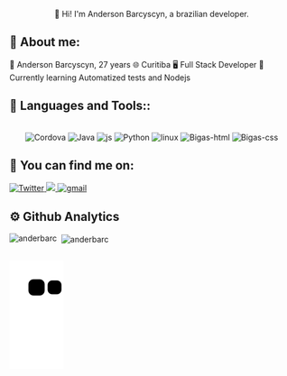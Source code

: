 <p align="center">
👋 Hi! I'm Anderson Barcyscyn, a brazilian developer.
</p>

## **🐉 About me:**
🧑 Anderson Barcyscyn, 27 years
🌐 Curitiba
🖥️ Full Stack Developer
🧠 Currently learning Automatized tests and Nodejs

##

## **🚀 Languages and Tools::**
<div align="center" dir="auto" style="display: inline_block"> <br>
<img alt="Cordova" src="https://www.vectorlogo.zone/logos/apache_cordova/apache_cordova-icon.svg"/>
<img alt="Java" height="60" width="70"  src="https://cdn.jsdelivr.net/gh/devicons/devicon/icons/java/java-original-wordmark.svg" />
<img alt="js" height="40" width="35"src="https://cdn.jsdelivr.net/gh/devicons/devicon/icons/javascript/javascript-original.svg" />
<img alt="Python" height="60" width="50" src="https://cdn.jsdelivr.net/gh/devicons/devicon/icons/python/python-original-wordmark.svg" />
<img alt="linux" height="60" width="50" src="https://cdn.jsdelivr.net/gh/devicons/devicon/icons/linux/linux-original.svg" />
<img alt="Bigas-html" height="60" width="50"src="https://cdn.jsdelivr.net/gh/devicons/devicon/icons/html5/html5-original.svg" />
<img alt="Bigas-css" height="60" width="50" src="https://cdn.jsdelivr.net/gh/devicons/devicon/icons/css3/css3-original.svg" />

</div>

## **🌠 You can find me on:**

<a href="https://twitter.com/ander_barc"><img alt=Twitter src="https://img.shields.io/badge/twitter-%231DA1F2.svg?style=for-the-badge&logo=Twitter&logoColor=white">
</a>
<a href="https://www.linkedin.com/in/anderson-barcyscyn/">
<img src="https://img.shields.io/badge/linkedin-%230077B5.svg?style=for-the-badge&logo=linkedin&logoColor=white"/>
</a>
<a href="mailto:ander.barc@gmail.com">
<img alt=gmail src="https://img.shields.io/badge/Gmail-D14836?style=for-the-badge&logo=gmail&logoColor=white"/>
</a>

##

## **⚙️ Github Analytics** 

<p>
 <img align="left" src="https://github-readme-stats.vercel.app/api/top-langs?username=anderbarc&show_icons=true&locale=en&layout=compact&theme=dark" alt="anderbarc"/>
</p>
<p>
 &nbsp;
 <img align="center" src="https://github-readme-stats.vercel.app/api?username=anderbarc&show_icons=true&theme=dark&include_all_commits=true&layout=compact&count_private=true" alt="anderbarc"/>
 </p>


##   
  
<div>
   
![snake gif](https://github.com/antoniobigas/antoniobigas/blob/output/github-contribution-grid-snake.svg) 
   
</div>

##
